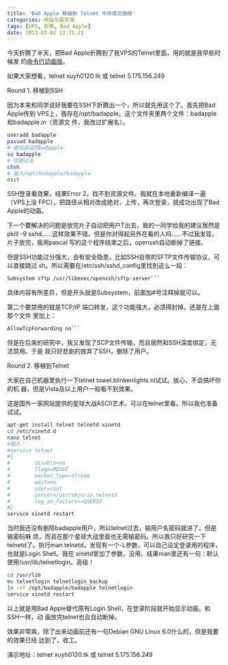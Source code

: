 ```yaml
---
title: 'Bad Apple 移植到 Telnet 中并成功放映'
categories: 网站与服务端
tags: [VPS, 折腾, Bad Apple]
date: 2013-03-02 13:31:23
---
```


今天折腾了半天，把Bad Apple折腾到了我VPS的Telnet里面，用的就是我早些时候发
的[命令行动画版](/article/modify-computer/bad-apple-command-line-art.lantian)</a>。

如果大家想看，telnet xuyh0120.tk 或 telnet 5.175.156.249

Round 1. 移植到SSH

因为本来和同学说好我要在SSH下折腾出一个，所以就先用这个了。首先把Bad Apple传到
VPS上，我存在/opt/badapple。这个文件夹里两个文件：badapple和badapple.in（资源文
件，我改过扩展名）。

```bash
useradd badapple
passwd badapple
# 密码我设的badapple
su badapple
# 切换过去
chsh
# 输入/opt/badapple/badapple
exit
```

SSH登录看效果，结果Error 2，找不到资源文件。我就在本地重新编译一遍（VPS上没
FPC），把路径从相对改成绝对，上传，再次登录，就成功出现了Bad Apple的动画。

下一个要解决的问题是放完片子自动把用户T出去，我的一同学给我的建议居然是pkill -9
sshd……这样效果不错，但是你对得起另外在看的人吗……不过我发现，片子放完，我用pascal
写的这个程序结束之后，openssh自动断掉了链接。

但是SSH功能过分强大，会有安全隐患，比如SSH自带的SFTP文件传输协议，可以直接跳过
sh。所以需要在/etc/ssh/sshd_config里找到这么一段：

````bash
Subsystem sftp /usr/libexec/openssh/sftp-server```
````

具体内容有所差异，但是开头就是Subsystem，前面加#号注释掉就可以。

第二个要禁用的就是TCP/IP 端口转发，这个功能强大，必须得封掉。还是在上面那个文件
里加上：

````bash
AllowTcpForwarding no```
````

但是在后来的研究中，我又发现了SCP文件传输，而且居然和SSH深度绑定，无法禁用。于是
我只好悲剧的放弃了SSH，删除了用户。

Round 2. 移植到Telnet

大家在自己机器里执行一下telnet towel.blinkenlights.nl试试。放心，不会搞坏你的机
器，但是Vista及以上用户一般看不到效果。

这是国外一家网站提供的星球大战ASCII艺术，可以在telnet里看。所以我也准备试试。

```bash
apt-get install telnet telnetd xinetd
cd /etc/xinetd.d
nano telnet
#输入：
#service telnet
#{
#        disable=no
#        flags=REUSE
#        socket_type=stream
#        wait=no
#        user=root
#        server=/usr/sbin/in.telnetd
#        log_in_failure+=USERID
#}
service xinetd restart
```

当时我还没有删除badapple用户，所以telnet过去，输用户名密码就进了。但是输密码麻
烦，而且在那个星球大战里面也无需输密码。所以我只好研究一下telnetd了。执行man
telnetd，发现有一个-L参数，可以自己设定登录用的程序，也就是Login Shell。我在
xinetd里加了参数，没用。结果man里还有一句：默认使用/usr/lib/telnetlogin。高级！

```bash
cd /usr/lib
mv telnetlogin telnetlogin_backup
ln -sf /opt/badapple/badapple telnetlogin
service xinetd restart
```

以上就是用Bad Apple替代原有Login Shell，在登录阶段就开始显示动画。和SSH一样，动
画放完telnet也会自动断掉。

效果非常爽，除了出来动画前还有一句Debian GNU Linux 6.0什么的，但是我要的效果已经
达到了，收工。

演示地址：telnet xuyh0120.tk 或 telnet 5.175.156.249
